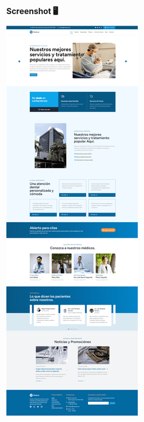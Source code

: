 ## Screenshot 🖥️️

![screenshot-1](/public/screenshot/screenshot-1.png)

<!-- ![screenshot-1](/public/screenshot/screenshot-2.png)

![screenshot-1](/public/screenshot/screenshot-3.png)

![screenshot-1](/public/screenshot/screenshot-4.png)

![screenshot-1](/public/screenshot/screenshot-5.png)

![screenshot-1](/public/screenshot/screenshot-6.png)

![screenshot-1](/public/screenshot/screenshot-7.png)

![screenshot-1](/public/screenshot/screenshot-8.png)

![screenshot-1](/public/screenshot/screenshot-9.png)

Screenshot Dashboard

![screenshot-1](/public/screenshot/screenshot-dashboard-1.png)

![screenshot-2](/public/screenshot/screenshot-dashboard-2.png)

![screenshot-3](/public/screenshot/screenshot-dashboard-3.png)

![screenshot-4](/public/screenshot/screenshot-dashboard-4.png) -->
